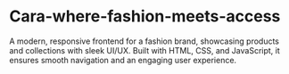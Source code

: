 # Cara-where-fashion-meets-access
A modern, responsive frontend for a fashion brand, showcasing products and collections with sleek UI/UX. Built with HTML, CSS, and JavaScript, it ensures smooth navigation and an engaging user experience.
